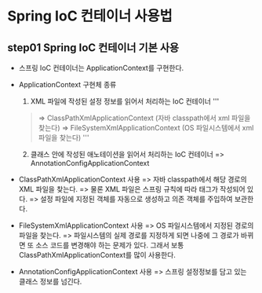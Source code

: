 # Spring IoC 컨테이너 사용법

## step01 Spring IoC 컨테이너 기본 사용
- 스프링 IoC 컨테이너는 ApplicationContext를 구현한다.

- ApplicationContext 구현체 종류
  1) XML 파일에 작성된 설정 정보를 읽어서 처리하는 IoC 컨테이너
  '''
    > => ClassPathXmlApplicationContext (자바 classpath에서 xml 파일을 찾는다)
    > => FileSystemXmlApplicationContext (OS 파일시스템에서 xml 파일을 찾는다)
  '''
  2) 클래스 안에 작성된 애노테이션을 읽어서 처리하는 IoC 컨테이너
     => AnnotationConfigApplicationContext
     
- ClassPathXmlApplicationContext 사용
  => 자바 classpath에서 해당 경로의 XML 파일을 찾는다.
  => 물론 XML 파일은 스프링 규칙에 따라 태그가 작성되어 있다.
  => 설정 파일에 지정된 객체를 자동으로 생성하고 의존 객체를 주입하여 보관한다.

- FileSystemXmlApplicationContext 사용
  => OS 파일시스템에서 지정된 경로의 파일을 찾는다.
  => 파일시스템의 실제 경로를 지정하게 되면 나중에 그 경로가 바뀌면 
     또 소스 코드를 변경해야 하는 문제가 있다. 
     그래서 보통 ClassPathXmlApplicationContext를 많이 사용한다.

- AnnotationConfigApplicationContext 사용
  => 스프링 설정정보를 담고 있는 클래스 정보를 넘긴다.